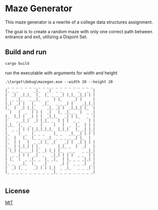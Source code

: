 # Maze Generator

This maze generator is a rewrite of a college data structures assignment.

The goal is to create a random maze with only one correct path between entrance and exit, utilizing a Disjoint Set.


## Build and run


```bash
cargo build
```

run the executable with arguments for width and height
```
.\target\debug\mazegen.exe --width 20 --height 20
 _ _ _ _ _ _ _ _ _ _ _ _ _ _ _ _ _ _ _ _
|_ _ _       _|_   _|  _ _       _   _  |
|  _|  _|_|_  |_  |_ _ _ _| |_|_ _|_| | |
|  _ _|_   _ _|_   _  | |_     _| |     |
|_|  _| |   |_   _|_   _ _ _| |    _|_|_|
|_  |  _| |_|_     _|_ _| |  _|_|_| |_  |
  |   |  _  | | |  _|   |_ _|_ _  |  _ _|
|_  |_| |  _| | |  _|_|_   _| | |_   _  |
|    _ _|_|  _| |_|_ _  | | |  _ _    | |
|_|_  |_   _    |     |   |  _  |_  | | |
|  _ _| | | |_|_|_|_|_  |_|_|   |_ _| |_|
|_    |  _  |_ _ _    |_ _   _|_ _| | | |
|_  |   |_  |_ _ _ _|  _ _ _ _ _| |_  |
|_  | |   |  _ _| |_ _|    _| |  _| | | |
|_  | |_|_| | |_        |_|_ _  |  _|   |
| |_| |_ _ _| |_ _| |_| |_   _ _   _ _|_|
|  _ _| | |  _|  _   _|_| | | |  _ _  | |
| |_  |  _ _|_ _  |_ _|_  | |_ _ _ _|_| |
|_ _   _|_  |_   _|      _| |  _ _ _|  _|
|  _| |_ _   _| | | |_|  _ _|_   _ _ _| |
|_ _ _ _ _ _ _ _ _ _ _|_ _ _ _ _ _ _ _ _|


```

## License
[MIT](https://choosealicense.com/licenses/mit/)

